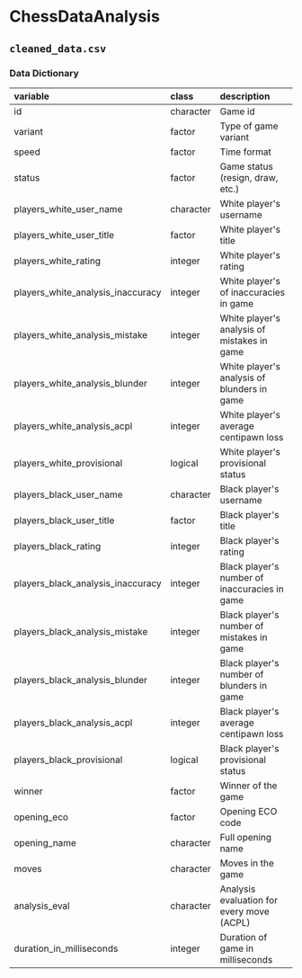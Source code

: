 # ChessDataAnalysis

## `cleaned_data.csv`

### Data Dictionary

| variable                          | class     | description                                   |
|:-----------------------|:-----------------|:-----------------------------|
| id                                | character | Game id                                       |
| variant                           | factor    | Type of game variant                          |
| speed                             | factor    | Time format                                   |
| status                            | factor    | Game status (resign, draw, etc.)              |
| players_white_user_name           | character | White player's username                       |
| players_white_user_title          | factor    | White player's title                          |
| players_white_rating              | integer   | White player's rating                         |
| players_white_analysis_inaccuracy | integer   | White player's of inaccuracies in game        |
| players_white_analysis_mistake    | integer   | White player's analysis of mistakes in game   |
| players_white_analysis_blunder    | integer   | White player's analysis of blunders in game   |
| players_white_analysis_acpl       | integer   | White player's average centipawn loss         |
| players_white_provisional         | logical   | White player's provisional status             |
| players_black_user_name           | character | Black player's username                       |
| players_black_user_title          | factor    | Black player's title                          |
| players_black_rating              | integer   | Black player's rating                         |
| players_black_analysis_inaccuracy | integer   | Black player's number of inaccuracies in game |
| players_black_analysis_mistake    | integer   | Black player's number of mistakes in game     |
| players_black_analysis_blunder    | integer   | Black player's number of blunders in game     |
| players_black_analysis_acpl       | integer   | Black player's average centipawn loss         |
| players_black_provisional         | logical   | Black player's provisional status             |
| winner                            | factor    | Winner of the game                            |
| opening_eco                       | factor    | Opening ECO code                              |
| opening_name                      | character | Full opening name                             |
| moves                             | character | Moves in the game                             |
| analysis_eval                     | character | Analysis evaluation for every move (ACPL)     |
| duration_in_milliseconds          | integer   | Duration of game in milliseconds              |
